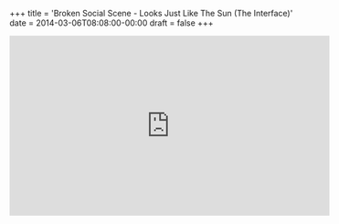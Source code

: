 +++
title = 'Broken Social Scene - Looks Just Like The Sun (The Interface)'
date = 2014-03-06T08:08:00-00:00
draft = false
+++

<iframe width="560" height="315" src="https://www.youtube.com/embed/JNbK5gWL1lU?si=Dgu1ykncZa0mcmXF" title="YouTube video player" frameborder="0" allow="accelerometer; autoplay; clipboard-write; encrypted-media; gyroscope; picture-in-picture; web-share" referrerpolicy="strict-origin-when-cross-origin" allowfullscreen></iframe>

